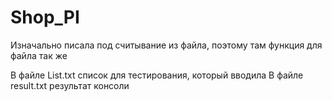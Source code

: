 # Shop_PI
Изначально писала под считывание из файла, поэтому там функция для файла так же

В файле List.txt список для тестирования, который вводила
В файле result.txt результат консоли
